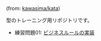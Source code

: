 (from: [kawasima/kata](https://github.com/kawasima/kata))

型のトレーニング用リポジトリです。

- 練習問題01: [ビジネスルールの実装](./scala-kata1/)
